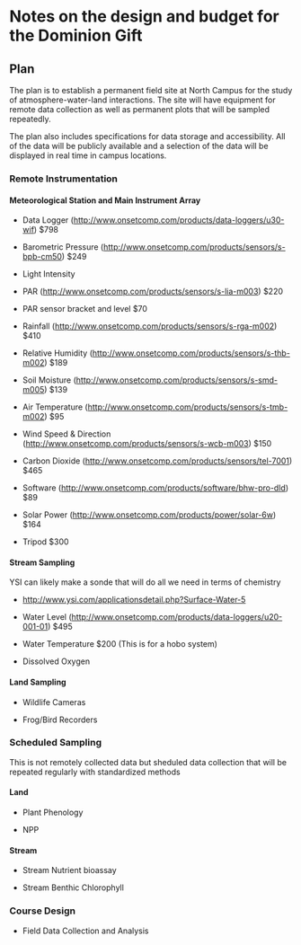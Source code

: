 # Notes on the design and budget for the Dominion Gift

## Plan

The plan is to establish a permanent field site at North Campus for the study of atmosphere-water-land interactions.  The site will have equipment for remote data collection as well as permanent plots that will be sampled repeatedly.

The plan also includes specifications for data storage and accessibility. All of the data will be publicly available and a selection of the data will be displayed in real time in campus locations.

### Remote Instrumentation 

#### Meteorological Station and Main Instrument Array
    
* Data Logger (http://www.onsetcomp.com/products/data-loggers/u30-wif) $798

* Barometric Pressure (http://www.onsetcomp.com/products/sensors/s-bpb-cm50) $249

* Light Intensity 

* PAR (http://www.onsetcomp.com/products/sensors/s-lia-m003) $220
        
* PAR sensor bracket and level $70
    
* Rainfall (http://www.onsetcomp.com/products/sensors/s-rga-m002) $410

* Relative Humidity (http://www.onsetcomp.com/products/sensors/s-thb-m002) $189

* Soil Moisture (http://www.onsetcomp.com/products/sensors/s-smd-m005) $139

* Air Temperature (http://www.onsetcomp.com/products/sensors/s-tmb-m002) $95

* Wind Speed & Direction (http://www.onsetcomp.com/products/sensors/s-wcb-m003) $150

* Carbon Dioxide (http://www.onsetcomp.com/products/sensors/tel-7001) $465
 
* Software (http://www.onsetcomp.com/products/software/bhw-pro-dld) $89   

* Solar Power (http://www.onsetcomp.com/products/power/solar-6w) $164

* Tripod $300

#### Stream Sampling

YSI can likely make a sonde that will do all we need in terms of chemistry

* http://www.ysi.com/applicationsdetail.php?Surface-Water-5

*  Water Level (http://www.onsetcomp.com/products/data-loggers/u20-001-01) $495

*  Water Temperature $200 (This is for a hobo system)
    
*  Dissolved Oxygen

#### Land Sampling

* Wildlife Cameras

* Frog/Bird Recorders

### Scheduled Sampling

This is not remotely collected data but sheduled data collection that will be repeated regularly with standardized methods

#### Land 

* Plant Phenology

* NPP

#### Stream

* Stream Nutrient bioassay

* Stream Benthic Chlorophyll
 
### Course Design

* Field Data Collection and Analysis

